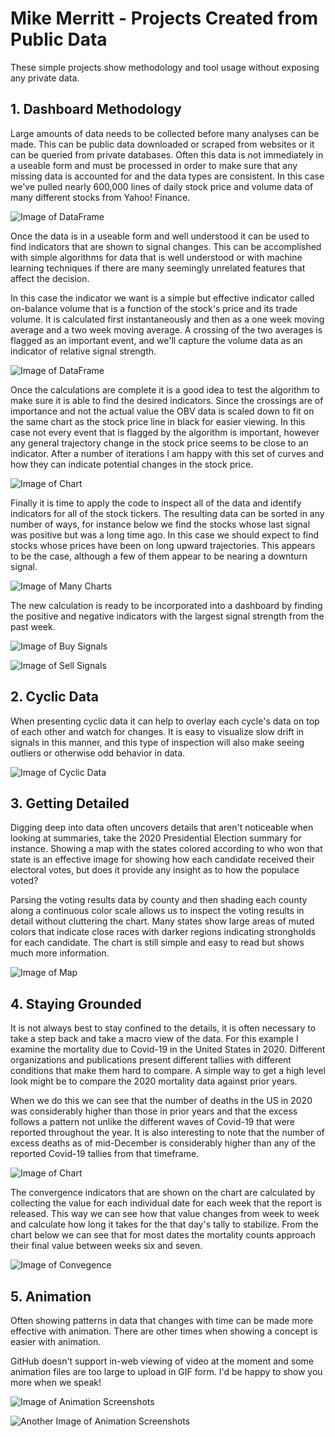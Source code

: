# Mike Merritt - Projects Created from Public Data

These simple projects show methodology and tool usage without exposing any private data.

## 1. Dashboard Methodology

Large amounts of data needs to be collected before many analyses can be made.  This can be public data downloaded or scraped from websites or it can be queried from private databases.  Often this data is not immediately in a useable form and must be processed in order to make sure that any missing data is accounted for and the data types are consistent.  In this case we've pulled nearly 600,000 lines of daily stock price and volume data of many different stocks from Yahoo! Finance.

![Image of DataFrame](https://michaeljmerritt.github.io/Portfolio/Images/bigdfa.jpg)

Once the data is in a useable form and well understood it can be used to find indicators that are shown to signal changes.  This can be accomplished with simple algorithms for data that is well understood or with machine learning techniques if there are many seemingly unrelated features that affect the decision.

In this case the indicator we want is a simple but effective indicator called on-balance volume that is a function of the stock's price and its trade volume.  It is calculated first instantaneously and then as a one week moving average and a two week moving average.  A crossing of the two averages is flagged as an important event, and we'll capture the volume data as an indicator of relative signal strength.  

![Image of DataFrame](https://michaeljmerritt.github.io/Portfolio/Images/tempdfb.jpg)

Once the calculations are complete it is a good idea to test the algorithm to make sure it is able to find the desired indicators.  Since the crossings are of importance and not the actual value the OBV data is scaled down to fit on the same chart as the stock price line in black for easier viewing.  In this case not every event that is flagged by the algorithm is important, however any general trajectory change in the stock price seems to be close to an indicator.  After a number of iterations I am happy with this set of curves and how they can indicate potential changes in the stock price.  

![Image of Chart](https://michaeljmerritt.github.io/Portfolio/Images/test.jpg)

Finally it is time to apply the code to inspect all of the data and identify indicators for all of the stock tickers.  The resulting data can be sorted in any number of ways, for instance below we find the stocks whose last signal was positive but was a long time ago.  In this case we should expect to find stocks whose prices have been on long upward trajectories.  This appears to be the case, although a few of them appear to be nearing a downturn signal.  

![Image of Many Charts](https://michaeljmerritt.github.io/Portfolio/Images/final.jpg)

The new calculation is ready to be incorporated into a dashboard by finding the positive and negative indicators with the largest signal strength from the past week.

![Image of Buy Signals](https://michaeljmerritt.github.io/Portfolio/Images/dashbuya.jpg)

![Image of Sell Signals](https://michaeljmerritt.github.io/Portfolio/Images/dashsella.jpg)

## 2. Cyclic Data

When presenting cyclic data it can help to overlay each cycle's data on top of each other and watch for changes.  It is easy to visualize slow drift in signals in this manner, and this type of inspection will also make seeing outliers or otherwise odd behavior in data.  

![Image of Cyclic Data](https://michaeljmerritt.github.io/Portfolio/Images/CyclicData.jpg)

## 3. Getting Detailed

Digging deep into data often uncovers details that aren't noticeable when looking at summaries, take the 2020 Presidential Election summary for instance.  Showing a map with the states colored according to who won that state is an effective image for showing how each candidate received their electoral votes, but does it provide any insight as to how the populace voted?

Parsing the voting results data by county and then shading each county along a continuous color scale allows us to inspect the voting results in detail without cluttering the chart.  Many states show large areas of muted colors that indicate close races with darker regions indicating strongholds for each candidate.  The chart is still simple and easy to read but shows much more information.

![Image of Map](https://michaeljmerritt.github.io/Portfolio/Images/election.gif)

## 4. Staying Grounded

It is not always best to stay confined to the details, it is often necessary to take a step back and take a macro view of the data.  For this example I examine the mortality due to Covid-19 in the United States in 2020.  Different organizations and publications present different tallies with different conditions that make them hard to compare.  A simple way to get a high level look might be to compare the 2020 mortality data against prior years.

When we do this we can see that the number of deaths in the US in 2020 was considerably higher than those in prior years and that the excess follows a pattern not unlike the different waves of Covid-19 that were reported throughout the year.  It is also interesting to note that the number of excess deaths as of mid-December is considerably higher than any of the reported Covid-19 tallies from that timeframe. 

![Image of Chart](https://michaeljmerritt.github.io/Portfolio/Images/mortalityhistoryb.jpg)

The convergence indicators that are shown on the chart are calculated by collecting the value for each individual date for each week that the report is released.  This way we can see how that value changes from week to week and calculate how long it takes for the that day's tally to stabilize.  From the chart below we can see that for most dates the mortality counts approach their final value between weeks six and seven.

![Image of Convegence](https://michaeljmerritt.github.io/Portfolio/Images/convergeb.jpg)

## 5. Animation

Often showing patterns in data that changes with time can be made more effective with animation.  There are other times when showing a concept is easier with animation.

GitHub doesn't support in-web viewing of video at the moment and some animation files are too large to upload in GIF form.  I'd be happy to show you more when we speak!

![Image of Animation Screenshots](https://michaeljmerritt.github.io/Portfolio/Images/animationscreenshot.jpg)

![Another Image of Animation Screenshots](https://michaeljmerritt.github.io/Portfolio/Images/animationscreenshot2.jpg)
